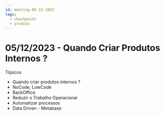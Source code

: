 ```yaml
---
id: meeting-05-12-2023
tags:
  - checkpoint
  - produto
---
```


# 05/12/2023 - Quando Criar Produtos Internos ?

Tópicos

- Quando criar produtos internos ?
- NoCode, LowCode
- BackOffice
- Reduzir o Trabalho Operacional
- Automatizar processos
- Data Driven - Metabase